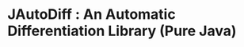 JAutoDiff : An Automatic Differentiation Library (Pure Java)
==============================================================
